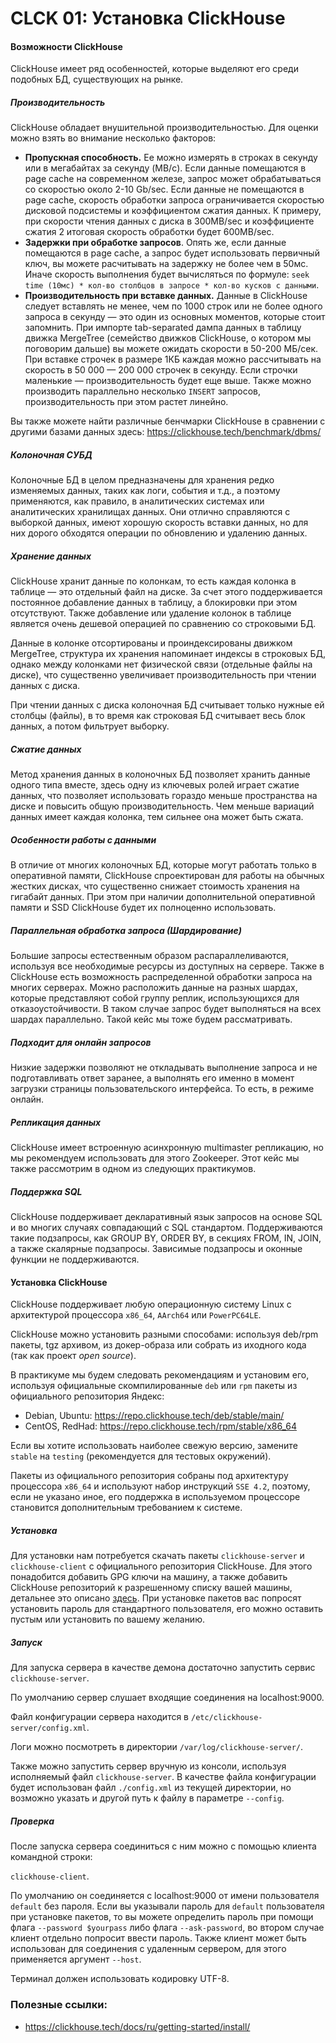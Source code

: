 <div>
<h1>CLCK 01: Установка ClickHouse</h1>
<div>

<h4>Возможности ClickHouse</h4>
<p>ClickHouse имеет ряд особенностей, которые выделяют его среди подобных БД, существующих на рынке.</p>
<h5>Производительность</h5>
<p>ClickHouse обладает внушительной производительностью. Для оценки можно взять во внимание несколько факторов:</p>
<ul>
<li><strong>Пропускная способность.</strong> Ее можно измерять в строках в секунду или в мегабайтах за секунду (MB/c). Если данные помещаются в page cache на современном железе, запрос может обрабатываться со скоростью около 2-10 Gb/sec. Если данные не помещаются в page cache, скорость обработки запроса ограничивается скоростью дисковой подсистемы и коэффициентом сжатия данных. К примеру, при скорости чтения данных с диска в 300МB/sec и коэффициенте сжатия 2 итоговая скорость обработки будет 600MB/sec.</li>
<li><strong>Задержки при обработке запросов</strong>. Опять же, если данные помещаются в page cache, а запрос будет использовать первичный ключ, вы можете расчитывать на задержку не более чем в 50мс. Иначе скорость выполнения будет вычисляться по формуле: <code>seek time (10мс) * кол-во столбцов в запросе * кол-во кусков с данными</code>.</li>
<li><strong>Производительность при вставке данных.</strong> Данные в ClickHouse следует вставлять не менее, чем по 1000 строк или не более одного запроса в секунду &mdash; это один из основных моментов, которые стоит запомнить. При импорте tab-separated дампа данных в таблицу движка MergeTree (семейство движков ClickHouse, о котором мы поговорим дальше) вы можете ожидать скорости в 50-200 МБ/сек. При вставке строчек в размере 1КБ каждая можно рассчитывать на скорость в 50 000 &mdash; 200 000 строчек в секунду. Если строчки маленькие &mdash; производительность будет еще выше. Также можно производить параллельно несколько <code>INSERT</code> запросов, производительность при этом растет линейно.</li>
</ul>
<p>Вы также можете найти различные бенчмарки ClickHouse в сравнении с другими базами данных здесь: <a href="https://clickhouse.tech/benchmark/dbms/">https://clickhouse.tech/benchmark/dbms/</a></p>
<h5>Колоночная СУБД</h5>
<p>Колоночные БД в целом предназначены для хранения редко изменяемых данных, таких как логи, события и т.д., а поэтому применяются, как правило, в аналитических системах или аналитических хранилищах данных. Они отлично справляются с выборкой данных, имеют хорошую скорость вставки данных, но для них дорого обходятся операции по обновлению и удалению данных.</p>
<h5>Хранение данных</h5>
<p>ClickHouse хранит данные по колонкам, то есть каждая колонка в таблице &mdash; это отдельный файл на диске. За счет этого поддерживается постоянное добавление данных в таблицу, а блокировки при этом отсутствуют. Также добавление или удаление колонок в таблице является очень дешевой операцией по сравнению со строковыми БД.</p>
<p>Данные в колонке отсортированы и проиндексированы движком MergeTree, структура их хранения напоминает индексы в строковых БД, однако между колонками нет физической связи (отдельные файлы на диске), что существенно увеличивает производительность при чтении данных с диска.</p>
<p>При чтении данных с диска колоночная БД считывает только нужные ей столбцы (файлы), в то время как строковая БД считывает весь блок данных, а потом фильтрует выборку.</p>
<h5>Сжатие данных</h5>
<p>Метод хранения данных в колоночных БД позволяет хранить данные одного типа вместе, здесь одну из ключевых ролей играет сжатие данных, что позволяет использовать гораздо меньше пространства на диске и повысить общую производительность. Чем меньше вариаций данных имеет каждая колонка, тем сильнее она может быть сжата.</p>
<h5>Особенности работы с данными</h5>
<p>В отличие от многих колоночных БД, которые могут работать только в оперативной памяти, ClickHouse спроектирован для работы на обычных жестких дисках, что существенно снижает стоимость хранения на гигабайт данных. При этом при наличии дополнительной оперативной памяти и SSD ClickHouse будет их полноценно использовать.</p>
<h5>Параллельная обработка запроса (Шардирование)</h5>
<p>Большие запросы естественным образом распараллеливаются, используя все необходимые ресурсы из доступных на сервере. Также в ClickHouse есть возможность распределенной обработки запроса на многих серверах. Можно расположить данные на разных шардах, которые представляют собой группу реплик, использующихся для отказоустойчивости. В таком случае запрос будет выполняться на всех шардах параллельно. Такой кейс мы тоже будем рассматривать.</p>
<h5>Подходит для онлайн запросов</h5>
<p>Низкие задержки позволяют не откладывать выполнение запроса и не подготавливать ответ заранее, а выполнять его именно в момент загрузки страницы пользовательского интерфейса. То есть, в режиме онлайн.</p>
<h5>Репликация данных</h5>
<p>ClickHouse имеет встроенную асинхронную multimaster репликацию, но мы рекомендуем использовать для этого Zookeeper. Этот кейс мы также рассмотрим в одном из следующих практикумов.</p>
<h5>Поддержка SQL</h5>
<p>ClickHouse поддерживает декларативный язык запросов на основе SQL и во многих случаях совпадающий с SQL стандартом. Поддерживаются такие подзапросы, как GROUP BY, ORDER BY, в секциях FROM, IN, JOIN, а также скалярные подзапросы. Зависимые подзапросы и оконные функции не поддерживаются.</p>
<h4>Установка ClickHouse</h4>
<p>ClickHouse поддерживает любую операционную систему Linux с архитектурой процессора <code>x86_64</code>, <code>AArch64</code> или <code>PowerPC64LE</code>.</p>
<p>ClickHouse можно установить разными способами: используя deb/rpm пакеты, tgz архивом, из докер-образа или собрать из иходного кода (так как проект <em>open source</em>).</p>
<p>В практикуме мы будем следовать рекомендациям и установим его, используя официальные скомпилированные <code>deb</code> или <code>rpm</code> пакеты из официального репозитория Яндекс:</p>
<ul>
<li>Debian, Ubuntu: <a href="https://repo.clickhouse.tech/deb/stable/main/">https://repo.clickhouse.tech/deb/stable/main/</a></li>
<li>CentOS, RedHad: <a href="https://repo.clickhouse.tech/rpm/stable/x86_64">https://repo.clickhouse.tech/rpm/stable/x86_64</a></li>
</ul>
<p>Если вы хотите использовать наиболее свежую версию, замените <code>stable</code> на <code>testing</code> (рекомендуется для тестовых окружений).</p>
<p>Пакеты из официального репозитория собраны под архитектуру процессора <code>x86_64</code> и используют набор инструкций <code>SSE 4.2</code>, поэтому, если не указано иное, его поддержка в используемом процессоре становится дополнительным требованием к системе.</p>
<h5>Установка</h5>
<p>Для установки нам потребуется скачать пакеты <code>clickhouse-server</code> и <code>clickhouse-client</code> с официального репозитория ClickHouse. Для этого понадобится добавить GPG ключи на машину, а также добавить ClickHouse репозиторий к разрешенному списку вашей машины, детальнее это описано <a href="https://clickhouse.tech/docs/ru/getting-started/install/#install-from-deb-packages">здесь</a>. При установке пакетов вас попросят установить пароль для стандартного пользователя, его можно оставить пустым или установить по вашему желанию.</p>
<h5>Запуск</h5>
<p>Для запуска сервера в качестве демона достаточно запустить сервис <code>clickhouse-server</code>.</p>
<p>По умолчанию сервер слушает входящие соединения на localhost:9000.</p>
<p>Файл конфигурации сервера находится в <code>/etc/clickhouse-server/config.xml</code>.</p>
<p>Логи можно посмотреть в директории <code>/var/log/clickhouse-server/</code>.</p>
<p>Также можно запустить сервер вручную из консоли, используя исполняемый файл <code>clickhouse-server</code>. В качестве файла конфигурации будет использован файл <code>./config.xml</code> из текущей директории, но возможно указать и другой путь к файлу в параметре&nbsp;<code>--config</code>.</p>
<h5>Проверка</h5>
<p>После запуска сервера соединиться с ним можно с помощью клиента командной строки:</p>
<p><code>clickhouse-client</code>.</p>
<p>По умолчанию он соединяется с localhost:9000 от имени пользователя <code>default</code> без пароля. Если вы указывали пароль для <code>default</code> пользователя при установке пакетов, то вы можете определить пароль при помощи флага <code>--password $yourpass</code> либо флага <code>--ask-password</code>, во втором случае клиент отдельно попросит ввести пароль. Также клиент может быть использован для соединения с удаленным сервером, для этого применяется аргумент <code>--host</code>.</p>
<p>Терминал должен использовать кодировку UTF-8.</p>
<h3><strong>Полезные ссылки:</strong></h3>
<ul>
<li><a href="https://clickhouse.tech/docs/ru/getting-started/install/">https://clickhouse.tech/docs/ru/getting-started/install/</a></li>
</ul>
</div>
</div>
